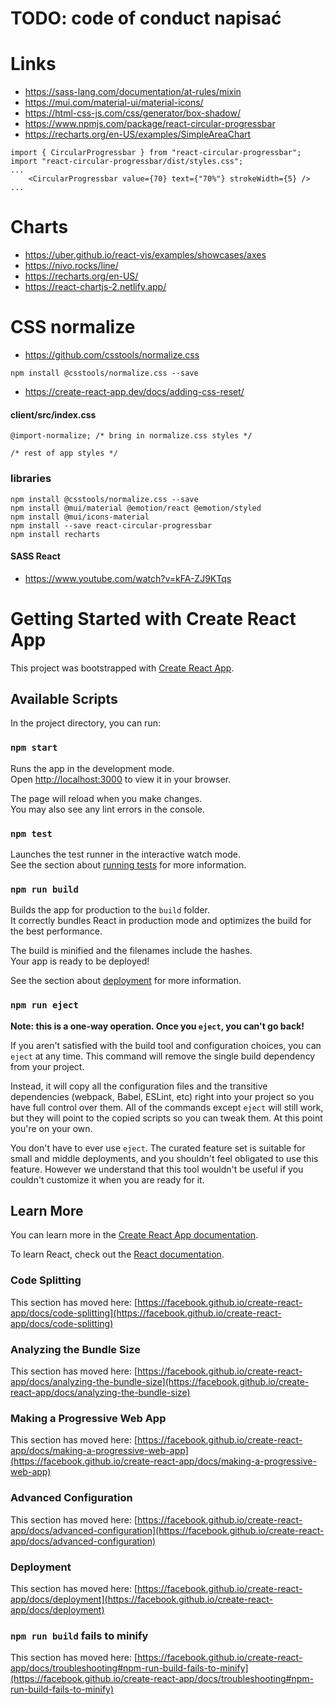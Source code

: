 # TODO: code of conduct napisać

# Links

- https://sass-lang.com/documentation/at-rules/mixin
- https://mui.com/material-ui/material-icons/
- https://html-css-js.com/css/generator/box-shadow/
- https://www.npmjs.com/package/react-circular-progressbar
- https://recharts.org/en-US/examples/SimpleAreaChart

```
import { CircularProgressbar } from "react-circular-progressbar";
import "react-circular-progressbar/dist/styles.css";
...
    <CircularProgressbar value={70} text={"70%"} strokeWidth={5} />
...
```

# Charts

- https://uber.github.io/react-vis/examples/showcases/axes
- https://nivo.rocks/line/
- https://recharts.org/en-US/
- https://react-chartjs-2.netlify.app/

# CSS normalize

- https://github.com/csstools/normalize.css

```
npm install @csstools/normalize.css --save
```

- https://create-react-app.dev/docs/adding-css-reset/

#### client/src/index.css

```
@import-normalize; /* bring in normalize.css styles */

/* rest of app styles */
```

### libraries

```
npm install @csstools/normalize.css --save
npm install @mui/material @emotion/react @emotion/styled
npm install @mui/icons-material
npm install --save react-circular-progressbar
npm install recharts

```

#### SASS React

- https://www.youtube.com/watch?v=kFA-ZJ9KTqs

# Getting Started with Create React App

This project was bootstrapped with [Create React App](https://github.com/facebook/create-react-app).

## Available Scripts

In the project directory, you can run:

### `npm start`

Runs the app in the development mode.\
Open [http://localhost:3000](http://localhost:3000) to view it in your browser.

The page will reload when you make changes.\
You may also see any lint errors in the console.

### `npm test`

Launches the test runner in the interactive watch mode.\
See the section about [running tests](https://facebook.github.io/create-react-app/docs/running-tests) for more information.

### `npm run build`

Builds the app for production to the `build` folder.\
It correctly bundles React in production mode and optimizes the build for the best performance.

The build is minified and the filenames include the hashes.\
Your app is ready to be deployed!

See the section about [deployment](https://facebook.github.io/create-react-app/docs/deployment) for more information.

### `npm run eject`

**Note: this is a one-way operation. Once you `eject`, you can't go back!**

If you aren't satisfied with the build tool and configuration choices, you can `eject` at any time. This command will remove the single build dependency from your project.

Instead, it will copy all the configuration files and the transitive dependencies (webpack, Babel, ESLint, etc) right into your project so you have full control over them. All of the commands except `eject` will still work, but they will point to the copied scripts so you can tweak them. At this point you're on your own.

You don't have to ever use `eject`. The curated feature set is suitable for small and middle deployments, and you shouldn't feel obligated to use this feature. However we understand that this tool wouldn't be useful if you couldn't customize it when you are ready for it.

## Learn More

You can learn more in the [Create React App documentation](https://facebook.github.io/create-react-app/docs/getting-started).

To learn React, check out the [React documentation](https://reactjs.org/).

### Code Splitting

This section has moved here: [https://facebook.github.io/create-react-app/docs/code-splitting](https://facebook.github.io/create-react-app/docs/code-splitting)

### Analyzing the Bundle Size

This section has moved here: [https://facebook.github.io/create-react-app/docs/analyzing-the-bundle-size](https://facebook.github.io/create-react-app/docs/analyzing-the-bundle-size)

### Making a Progressive Web App

This section has moved here: [https://facebook.github.io/create-react-app/docs/making-a-progressive-web-app](https://facebook.github.io/create-react-app/docs/making-a-progressive-web-app)

### Advanced Configuration

This section has moved here: [https://facebook.github.io/create-react-app/docs/advanced-configuration](https://facebook.github.io/create-react-app/docs/advanced-configuration)

### Deployment

This section has moved here: [https://facebook.github.io/create-react-app/docs/deployment](https://facebook.github.io/create-react-app/docs/deployment)

### `npm run build` fails to minify

This section has moved here: [https://facebook.github.io/create-react-app/docs/troubleshooting#npm-run-build-fails-to-minify](https://facebook.github.io/create-react-app/docs/troubleshooting#npm-run-build-fails-to-minify)
